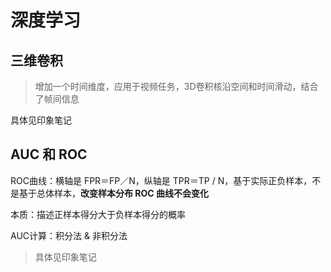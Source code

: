 # 深度学习

## 三维卷积

> 增加一个时间维度，应用于视频任务，3D卷积核沿空间和时间滑动，结合了帧间信息

具体见印象笔记

## AUC 和 ROC

ROC曲线：横轴是 FPR＝FP／N，纵轴是 TPR＝TP / N，基于实际正负样本，不是基于总体样本，**改变样本分布 ROC 曲线不会变化**

本质：描述正样本得分大于负样本得分的概率

AUC计算：积分法 & 非积分法

> 具体见印象笔记
